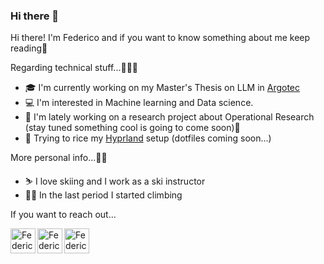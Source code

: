 ### Hi there 👋

<!--
**federicovolponi/federicovolponi** is a ✨ _special_ ✨ repository because its `README.md` (this file) appears on your GitHub profile.

Here are some ideas to get you started:

- 🔭 I’m currently working on ...
- 🌱 I’m currently learning ...
- 👯 I’m looking to collaborate on ...
- 🤔 I’m looking for help with ...
- 💬 Ask me about ...
- 📫 How to reach me: ...
- 😄 Pronouns: ...
- ⚡ Fun fact: ...
-->
Hi there! I'm Federico and if you want to know something about me keep reading📖

Regarding technical stuff...🧑🏻‍💻
- 🎓 I'm currently working on my Master's Thesis on LLM in [Argotec](https://www.argotecgroup.com/) 
- 💻 I'm interested in Machine learning and Data science.
- 🧮 I'm lately working on a research project about Operational Research (stay tuned something cool is going to come soon)👀
- 🐧 Trying to rice my [Hyprland](https://hyprland.org/) setup (dotfiles coming soon...)

More personal info...💁🏻
- ⛷️ I love skiing and I work as a ski instructor
- 🧗🏻 In the last period I started climbing

If you want to reach out...
</a>
  
   <a href="https://www.instagram.com/federicovolponi/">
  
  <img align="left" alt="Federico's Instagram" width="40px" src="https://upload.wikimedia.org/wikipedia/commons/a/a5/Instagram_icon.png" />

</a>  

   <a href="https://www.linkedin.com/in/federico-volponi-7aa5b2235/">

  <img align="left" alt="Federico's linkedin" width="40px" src="https://cdn-icons-png.flaticon.com/512/174/174857.png" />

</a>

   <a href="mailto:federicovolponi99@gmail.com">

  <img align="left" alt="Federico's Email Address" width="40px" src="https://www.pngkit.com/png/full/84-841048_envelop-email-icon-email-icon-png-red.png" />

</a>
